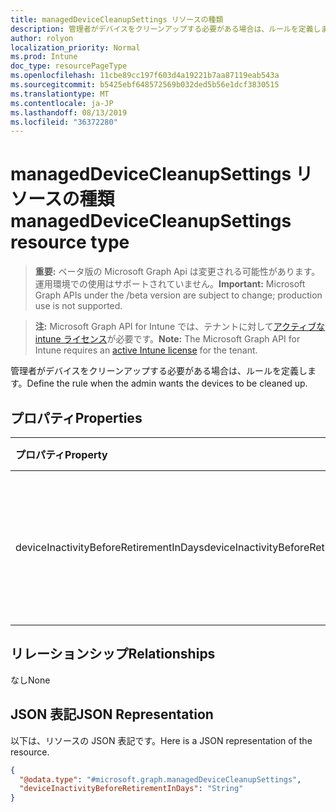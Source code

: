 ```yaml
---
title: managedDeviceCleanupSettings リソースの種類
description: 管理者がデバイスをクリーンアップする必要がある場合は、ルールを定義します。
author: rolyon
localization_priority: Normal
ms.prod: Intune
doc_type: resourcePageType
ms.openlocfilehash: 11cbe89cc197f603d4a19221b7aa87119eab543a
ms.sourcegitcommit: b5425ebf648572569b032ded5b56e1dcf3830515
ms.translationtype: MT
ms.contentlocale: ja-JP
ms.lasthandoff: 08/13/2019
ms.locfileid: "36372280"
---
```

# <a name="manageddevicecleanupsettings-resource-type"></a><span data-ttu-id="c1ab5-103">managedDeviceCleanupSettings リソースの種類</span><span class="sxs-lookup"><span data-stu-id="c1ab5-103">managedDeviceCleanupSettings resource type</span></span>

> <span data-ttu-id="c1ab5-104">**重要:** ベータ版の Microsoft Graph Api は変更される可能性があります。運用環境での使用はサポートされていません。</span><span class="sxs-lookup"><span data-stu-id="c1ab5-104">**Important:** Microsoft Graph APIs under the /beta version are subject to change; production use is not supported.</span></span>

> <span data-ttu-id="c1ab5-105">**注:** Microsoft Graph API for Intune では、テナントに対して[アクティブな intune ライセンス](https://go.microsoft.com/fwlink/?linkid=839381)が必要です。</span><span class="sxs-lookup"><span data-stu-id="c1ab5-105">**Note:** The Microsoft Graph API for Intune requires an [active Intune license](https://go.microsoft.com/fwlink/?linkid=839381) for the tenant.</span></span>

<span data-ttu-id="c1ab5-106">管理者がデバイスをクリーンアップする必要がある場合は、ルールを定義します。</span><span class="sxs-lookup"><span data-stu-id="c1ab5-106">Define the rule when the admin wants the devices to be cleaned up.</span></span>

## <a name="properties"></a><span data-ttu-id="c1ab5-107">プロパティ</span><span class="sxs-lookup"><span data-stu-id="c1ab5-107">Properties</span></span>
|<span data-ttu-id="c1ab5-108">プロパティ</span><span class="sxs-lookup"><span data-stu-id="c1ab5-108">Property</span></span>|<span data-ttu-id="c1ab5-109">型</span><span class="sxs-lookup"><span data-stu-id="c1ab5-109">Type</span></span>|<span data-ttu-id="c1ab5-110">説明</span><span class="sxs-lookup"><span data-stu-id="c1ab5-110">Description</span></span>|
|:---|:---|:---|
|<span data-ttu-id="c1ab5-111">deviceInactivityBeforeRetirementInDays</span><span class="sxs-lookup"><span data-stu-id="c1ab5-111">deviceInactivityBeforeRetirementInDays</span></span>|<span data-ttu-id="c1ab5-112">String</span><span class="sxs-lookup"><span data-stu-id="c1ab5-112">String</span></span>|<span data-ttu-id="c1ab5-113">デバイスが Intune に接続していない場合の日数。</span><span class="sxs-lookup"><span data-stu-id="c1ab5-113">Number of days when the device has not contacted Intune.</span></span>|

## <a name="relationships"></a><span data-ttu-id="c1ab5-114">リレーションシップ</span><span class="sxs-lookup"><span data-stu-id="c1ab5-114">Relationships</span></span>
<span data-ttu-id="c1ab5-115">なし</span><span class="sxs-lookup"><span data-stu-id="c1ab5-115">None</span></span>

## <a name="json-representation"></a><span data-ttu-id="c1ab5-116">JSON 表記</span><span class="sxs-lookup"><span data-stu-id="c1ab5-116">JSON Representation</span></span>
<span data-ttu-id="c1ab5-117">以下は、リソースの JSON 表記です。</span><span class="sxs-lookup"><span data-stu-id="c1ab5-117">Here is a JSON representation of the resource.</span></span>
<!-- {
  "blockType": "resource",
  "@odata.type": "microsoft.graph.managedDeviceCleanupSettings"
}
-->
``` json
{
  "@odata.type": "#microsoft.graph.managedDeviceCleanupSettings",
  "deviceInactivityBeforeRetirementInDays": "String"
}
```



